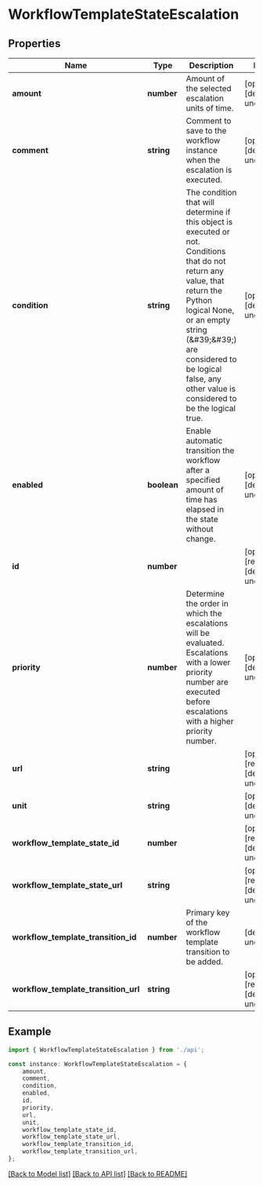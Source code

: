 # WorkflowTemplateStateEscalation


## Properties

Name | Type | Description | Notes
------------ | ------------- | ------------- | -------------
**amount** | **number** | Amount of the selected escalation units of time. | [optional] [default to undefined]
**comment** | **string** | Comment to save to the workflow instance when the escalation is executed. | [optional] [default to undefined]
**condition** | **string** | The condition that will determine if this object is executed or not. Conditions that do not return any value, that return the Python logical None, or an empty string (\&#39;\&#39;) are considered to be logical false, any other value is considered to be the logical true. | [optional] [default to undefined]
**enabled** | **boolean** | Enable automatic transition the workflow after a specified amount of time has elapsed in the state without change. | [optional] [default to undefined]
**id** | **number** |  | [optional] [readonly] [default to undefined]
**priority** | **number** | Determine the order in which the escalations will be evaluated. Escalations with a lower priority number are executed before escalations with a higher priority number. | [optional] [default to undefined]
**url** | **string** |  | [optional] [readonly] [default to undefined]
**unit** | **string** |  | [optional] [default to undefined]
**workflow_template_state_id** | **number** |  | [optional] [readonly] [default to undefined]
**workflow_template_state_url** | **string** |  | [optional] [readonly] [default to undefined]
**workflow_template_transition_id** | **number** | Primary key of the workflow template transition to be added. | [default to undefined]
**workflow_template_transition_url** | **string** |  | [optional] [readonly] [default to undefined]

## Example

```typescript
import { WorkflowTemplateStateEscalation } from './api';

const instance: WorkflowTemplateStateEscalation = {
    amount,
    comment,
    condition,
    enabled,
    id,
    priority,
    url,
    unit,
    workflow_template_state_id,
    workflow_template_state_url,
    workflow_template_transition_id,
    workflow_template_transition_url,
};
```

[[Back to Model list]](../README.md#documentation-for-models) [[Back to API list]](../README.md#documentation-for-api-endpoints) [[Back to README]](../README.md)
